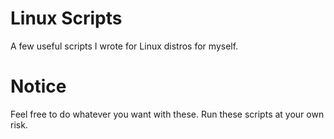 # Linux Scripts
A few useful scripts I wrote for Linux distros for myself.

# Notice
Feel free to do whatever you want with these. Run these scripts at your own risk.
